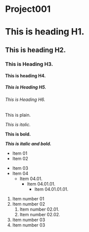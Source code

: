 # Project001

# This is heading H1.

## This is heading H2.

### This is Heading H3.

#### This is heading H4.

##### This is Heading H5.

###### This is Heading H6.

This is plain.

*This is italic.*

**This is bold.**

***This is italic and bold.***

- Item 01
- Item 02
+ Item 03
+ Item 04
    + Item 04.01.
        + Item 04.01.01.
            + Item 04.01.01.01.

1. Item number 01
2. Item number 02
    1. Item number 02.01.
    2. Item number 02.02.
3. Item number 03
4. Item number 03